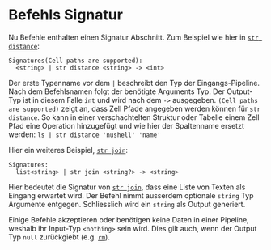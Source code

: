# Befehls Signatur

Nu Befehle enthalten einen Signatur Abschnitt. Zum Beispiel wie hier in [`str distance`](/commands/docs/str_distance.md):

```
Signatures(Cell paths are supported):
  <string> | str distance <string> -> <int>
```

Der erste Typenname vor dem `|` beschreibt den Typ der Eingangs-Pipeline. Nach dem Befehlsnamen folgt der benötigte Arguments Typ. Der Output-Typ ist in diesem Falle `int` und wird nach dem `->` ausgegeben.
`(Cell paths are supported)` zeigt an, dass Zell Pfade angegeben werden können für `str distance`. So kann in einer verschachtelten Struktur oder Tabelle einem Zell Pfad eine Operation hinzugefügt und wie hier der Spaltenname ersetzt werden: `ls | str distance 'nushell' 'name'`

Hier ein weiteres Beispiel, [`str join`](/commands/docs/str_join.md):

```
Signatures:
  list<string> | str join <string?> -> <string>
```

Hier bedeutet die Signatur von [`str join`](/commands/docs/str_join.md), dass eine Liste von Texten als Eingang erwartet wird. Der Befehl nimmt ausserdem optionale `string` Typ Argumente entgegen. Schliesslich wird ein `string` als Output generiert.

Einige Befehle akzeptieren oder benötigen keine Daten in einer Pipeline, weshalb ihr Input-Typ `<nothing>` sein wird.
Dies gilt auch, wenn der Output Typ `null` zurückgiebt (e.g. [`rm`](/commands/docs/rm.md)).
